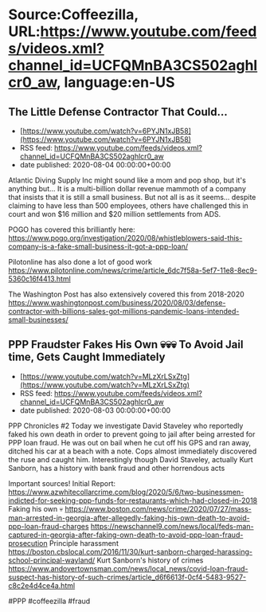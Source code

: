 # Source:Coffeezilla, URL:https://www.youtube.com/feeds/videos.xml?channel_id=UCFQMnBA3CS502aghlcr0_aw, language:en-US

## The Little Defense Contractor That Could...
 - [https://www.youtube.com/watch?v=6PYJN1xJB58](https://www.youtube.com/watch?v=6PYJN1xJB58)
 - RSS feed: https://www.youtube.com/feeds/videos.xml?channel_id=UCFQMnBA3CS502aghlcr0_aw
 - date published: 2020-08-04 00:00:00+00:00

Atlantic Diving Supply Inc might sound like a mom and pop shop, but it's anything but... It is a multi-billion dollar revenue mammoth of a company that insists that it is still a small business. But not all is as it seems... despite claiming to have less than 500 employees, others have challenged this in court and won $16 million and $20 million settlements from ADS. 

POGO has covered this brilliantly here:
https://www.pogo.org/investigation/2020/08/whistleblowers-said-this-company-is-a-fake-small-business-it-got-a-ppp-loan/

Pilotonline has also done a lot of good work
https://www.pilotonline.com/news/crime/article_6dc7f58a-5ef7-11e8-8ec9-5360c16f4413.html

The Washington Post has also extensively covered this from 2018-2020
https://www.washingtonpost.com/business/2020/08/03/defense-contractor-with-billions-sales-got-millions-pandemic-loans-intended-small-businesses/

## PPP Fraudster Fakes His Own 💀💀💀 To Avoid Jail time, Gets Caught Immediately
 - [https://www.youtube.com/watch?v=MLzXrLSxZtg](https://www.youtube.com/watch?v=MLzXrLSxZtg)
 - RSS feed: https://www.youtube.com/feeds/videos.xml?channel_id=UCFQMnBA3CS502aghlcr0_aw
 - date published: 2020-08-03 00:00:00+00:00

PPP Chronicles #2 Today we investigate David Staveley who reportedly faked his own death in order to prevent going to jail after being arrested for PPP loan fraud. He was out on bail when he cut off his GPS and ran away, ditched his car at a beach with a note. Cops almost immediately discovered the ruse and caught him. Interestingly though David Staveley, actually Kurt Sanborn, has a history with bank fraud and other horrendous acts

Important sources!
Initial Report:
https://www.azwhitecollarcrime.com/blog/2020/5/6/two-businessmen-indicted-for-seeking-ppp-funds-for-restaurants-which-had-closed-in-2018
Faking his own 💀
https://www.boston.com/news/crime/2020/07/27/mass-man-arrested-in-georgia-after-allegedly-faking-his-own-death-to-avoid-ppp-loan-fraud-charges
https://newschannel9.com/news/local/feds-man-captured-in-georgia-after-faking-own-death-to-avoid-ppp-loan-fraud-prosecution
Principle harassment
https://boston.cbslocal.com/2016/11/30/kurt-sanborn-charged-harassing-school-principal-wayland/
Kurt Sanborn's history of crimes
https://www.andovertownsman.com/news/local_news/covid-loan-fraud-suspect-has-history-of-such-crimes/article_d6f6613f-0cf4-5483-9527-c8c2e4d4ce4a.html

#PPP #coffeezilla #fraud

